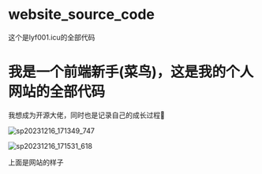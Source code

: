# website_source_code
这个是lyf001.icu的全部代码
<h1>我是一个前端新手(菜鸟)，这是我的个人网站的全部代码</h1>
<p>我想成为开源大佬，同时也是记录自己的成长过程🙏</p>

![sp20231216_171349_747](https://github.com/yfl279/website_source_code/assets/84608300/61dd73e8-940d-4f36-a759-7e1ff98c71e2)

![sp20231216_171531_618](https://github.com/yfl279/website_source_code/assets/84608300/5b73e4bc-e5d7-45b9-9ede-e0749197da7d)

<p>上面是网站的样子</p>
